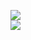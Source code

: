 [![](https://img.shields.io/badge/Made%20With-Github%20Spray-lightgrey.svg?style=for-the-badge&logo=github)](https://github.com/Annihil/github-spray#9624)  
[![](https://i.imgur.com/2DrTn0Z.gif)](https://github.com/Annihil/github-spray)